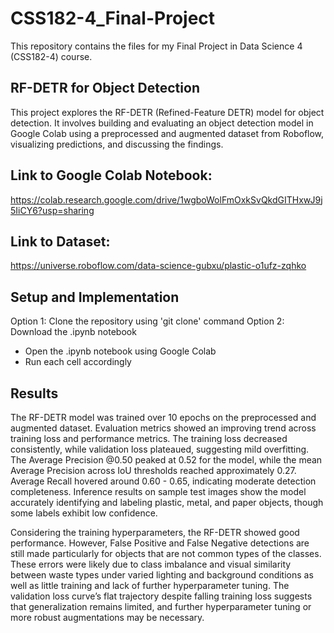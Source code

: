 # CSS182-4_Final-Project
This repository contains the files for my Final Project in Data Science 4 (CSS182-4) course.

## RF-DETR for Object Detection
This project explores the RF-DETR (Refined-Feature DETR) model for object detection. It involves building and evaluating an object detection model in Google Colab using a preprocessed and augmented dataset from Roboflow, visualizing predictions, and discussing the findings.

## Link to Google Colab Notebook:
https://colab.research.google.com/drive/1wgboWolFmOxkSvQkdGITHxwJ9j5IiCY6?usp=sharing 

## Link to Dataset:
https://universe.roboflow.com/data-science-gubxu/plastic-o1ufz-zqhko 

## Setup and Implementation
Option 1: Clone the repository using 'git clone' command
Option 2: Download the .ipynb notebook

- Open the .ipynb notebook using Google Colab
- Run each cell accordingly

## Results
The RF-DETR model was trained over 10 epochs on the preprocessed and augmented dataset. Evaluation metrics showed an improving trend across training loss and performance metrics. The training loss decreased consistently, while validation loss plateaued, suggesting mild overfitting. The Average Precision @0.50 peaked at 0.52 for the model, while the mean Average Precision across IoU thresholds reached approximately 0.27. Average Recall hovered around 0.60 - 0.65, indicating moderate detection completeness. Inference results on sample test images show the model accurately identifying and labeling plastic, metal, and paper objects, though some labels exhibit low confidence.

Considering the training hyperparameters, the RF-DETR showed good performance. However, False Positive and False Negative detections are still made particularly for objects that are not common types of the classes. These errors were likely due to class imbalance and visual similarity between waste types under varied lighting and background conditions as well as little training and lack of further hyperparameter tuning. The validation loss curve’s flat trajectory despite falling training loss suggests that generalization remains limited, and further hyperparameter tuning or more robust augmentations may be necessary.
